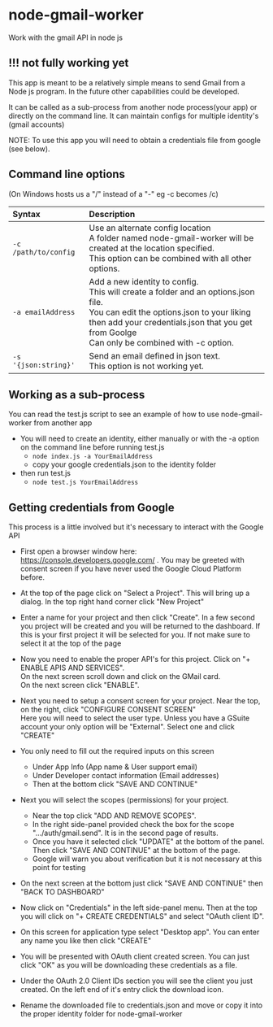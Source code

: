 # node-gmail-worker
Work with the gmail API in node js
## !!! not fully working yet
This app is meant to be a relatively simple means to send  Gmail from a Node js program.
In the future other capabilities could be developed.

It can be called as a sub-process from another node process(your app)
or directly on the command line.
It can maintain configs for multiple identity's (gmail accounts)

NOTE: To use this app you will need to obtain a credentials file from google (see below).

## Command line options
(On Windows hosts us a "/" instead of a "-" eg -c becomes /c)

| Syntax               | Description
| :---                 | :----   
| `-c /path/to/config`              | Use an alternate config location<br> A folder named node-gmail-worker will be created at the location specified.<br> This option can be combined with all other options.        
| `-a emailAddress`      | Add a new identity to config. <br> This will create a folder and an options.json file.<br> You can edit the options.json to your liking <br>then add your credentials.json that you get from Goolge<br> Can only be combined with -c option.
| `-s '{json:string}'`| Send an email defined in json text. <br>This option is not working yet.


## Working as a sub-process
You can read the test.js script to see an example of how to use node-gmail-worker from another app

* You will need to create an identity, either manually or with the -a option on the command line before running test.js
  * `node index.js -a YourEmailAddress`  
  * copy your google credentials.json to the identity folder
* then run test.js
  * `node test.js YourEmailAddress`


## Getting credentials from Google
This process is a little involved but it's necessary to interact with the Google API

* First open a browser window here: https://console.developers.google.com/ . You may be greeted with consent screen if you have never used the Google Cloud Platform before.

*  At the top of the page click on "Select a Project". This will bring up a dialog. In the top right hand corner click "New Project"
* Enter a name for your project and then click "Create". In a few second you project will be created and you will be returned to the dashboard. If this is your first project it will be selected for you. If not make sure to select it at the top of the page  
*  Now you need to enable the proper API's for this project. Click on "+ ENABLE APIS AND SERVICES".<br> On the next screen scroll down and click on the GMail card. <br>On the next screen click "ENABLE".
* Next you need to setup a consent screen for your project. Near the top, on the right, click "CONFIGURE CONSENT SCREEN" <br>
Here you will need to select the user type. Unless you have a GSuite account your only option will be "External". Select one and click "CREATE"

* You only need to fill out the required inputs on this screen
  * Under App Info (App name & User support email)
  * Under Developer contact information (Email addresses)
  * Then at the bottom click "SAVE AND CONTINUE"


* Next you will select the scopes (permissions) for your project.

  * Near the top click "ADD AND REMOVE SCOPES".
  * In the right side-panel provided check the box for the scope ".../auth/gmail.send". It is in the second page of results.
  * Once you have it selected click "UPDATE" at the bottom of the panel. Then click "SAVE AND CONTINUE" at the bottom of the page.
  * Google will warn you about verification but it is not necessary at this point for testing


* On the next screen at the bottom just click "SAVE AND CONTINUE" then "BACK TO DASHBOARD"


* Now click on "Credentials" in the left side-panel menu. Then at the top you will click on "+ CREATE CREDENTIALS" and select "OAuth client ID".

* On this screen for application type select "Desktop app". You can enter any name you like then click "CREATE"

* You will be presented with OAuth client created screen. You can just click "OK" as you will be downloading these credentials as a file.

* Under the OAuth 2.0 Client IDs section you will see the client you just created. On the left end of it's entry click the download icon.

* Rename the downloaded file to credentials.json and move or copy it into the proper identity folder for node-gmail-worker
